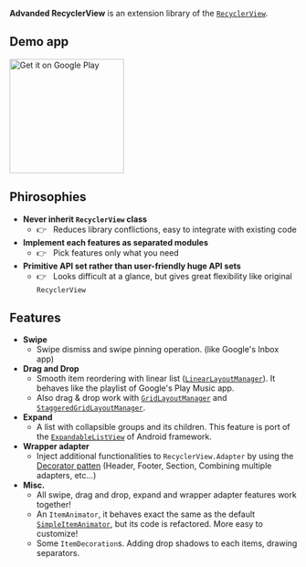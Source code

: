 **Advanded RecyclerView** is an extension library of the [`RecyclerView`](https://developer.android.com/reference/android/support/v7/widget/RecyclerView.html).

## Demo app

<a href='https://play.google.com/store/apps/details?id=com.h6ah4i.android.example.advrecyclerview'><img alt='Get it on Google Play' src='https://play.google.com/intl/en_us/badges/images/generic/en_badge_web_generic.png' width="200" /></a>

## Phirosophies

- **Never inherit `RecyclerView` class**
    - 👉 &nbsp; Reduces library conflictions, easy to integrate with existing code
- **Implement each features as separated modules**
    - 👉 &nbsp; Pick features only what you need
- **Primitive API set rather than user-friendly huge API sets**
    - 👉 &nbsp; Looks difficult at a glance, but gives great flexibility like original `RecyclerView`


## Features

- **Swipe**
    - Swipe dismiss and swipe pinning operation. (like Google's Inbox app)
- **Drag and Drop**
    - Smooth item reordering with linear list ([`LinearLayoutManager`](https://developer.android.com/reference/android/support/v7/widget/LinearLayoutManager.html)). It behaves like the playlist of Google's Play Music app.
    - Also drag & drop work with [`GridLayoutManager`](https://developer.android.com/reference/android/support/v7/widget/GridLayoutManager.html) and [`StaggeredGridLayoutManager`](https://developer.android.com/reference/android/support/v7/widget/StaggeredGridLayoutManager.html).
- **Expand**
    - A list with collapsible groups and its children. This feature is port of the [`ExpandableListView`](https://developer.android.com/reference/android/widget/ExpandableListView.html) of Android framework.
- **Wrapper adapter**
    - Inject additional functionalities to `RecyclerView.Adapter` by using the [Decorator patten](https://en.m.wikipedia.org/wiki/Decorator_pattern)  (Header, Footer, Section, Combining multiple adapters, etc...)
- **Misc.**
    - All swipe, drag and drop, expand and wrapper adapter features work together!
    - An `ItemAnimator`, it behaves exact the same as the default [`SimpleItemAnimator`](https://developer.android.com/reference/android/support/v7/widget/SimpleItemAnimator.html), but its code is refactored. More easy to customize!
    - Some `ItemDecoration`s. Adding drop shadows to each items, drawing separators.
